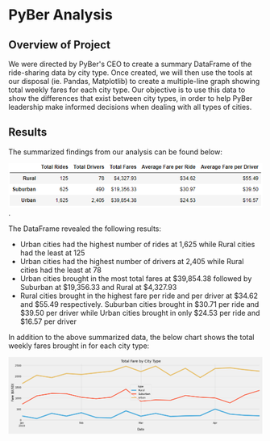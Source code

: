 # PyBer Analysis

## Overview of Project
We were directed by PyBer's CEO to create a summary DataFrame of the ride-sharing data by city type.  Once created, we will then use the tools at our disposal (ie. Pandas, Matplotlib) to create a multiple-line graph showing total weekly fares for each city type.  Our objective is to use this data to show the differences that exist between city types, in order to help PyBer leadership make informed decisions when dealing with all types of cities.

## Results
The summarized findings from our analysis can be found below: 

![DataFrame_By_Type](https://github.com/kroman3105/PyBer_Analysis/blob/main/analysis/DataFrame_By_Type.PNG).  

The DataFrame revealed the following results:

 - Urban cities had the highest number of rides at 1,625 while Rural cities had the least at 125
 - Urban cities had the highest number of drivers at 2,405 while Rural cities had the least at 78
 - Urban cities brought in the most total fares at $39,854.38 followed by Suburban at $19,356.33 and Rural at $4,327.93
 - Rural cities brought in the highest fare per ride and per driver at $34.62 and $55.49 respectively.  Suburban cities brought in $30.71 per ride and $39.50 per driver while Urban cities brought in only $24.53 per ride and $16.57 per driver

In addition to the above summarized data, the below chart shows the total weekly fares brought in for each city type:

![Weekly_Fare](https://github.com/kroman3105/PyBer_Analysis/blob/main/analysis/PyBer_fare_summary.png)
